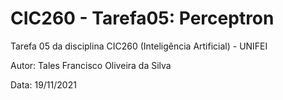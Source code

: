 # CIC260 - Tarefa05: Perceptron

Tarefa 05 da disciplina CIC260 (Inteligência Artificial) - UNIFEI

Autor: Tales Francisco Oliveira da Silva

Data: 19/11/2021
